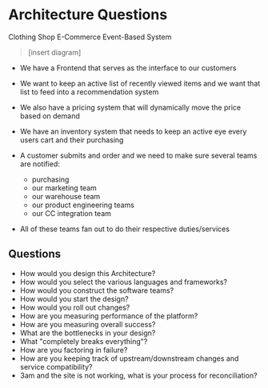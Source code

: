 # Architecture Questions

Clothing Shop E-Commerce Event-Based System

> [insert diagram]

- We have a Frontend that serves as the interface to our customers
- We want to keep an active list of recently viewed items and we want that list to feed into a recommendation system
- We also have a pricing system that will dynamically move the price based on demand
- We have an inventory system that needs to keep an active eye every users cart and their purchasing

- A customer submits and order and we need to make sure several teams are notified:
  - purchasing
  - our marketing team
  - our warehouse team
  - our product engineering teams
  - our CC integration team
- All of these teams fan out to do their respective duties/services

## Questions

- How would you design this Architecture?
- How would you select the various languages and frameworks?
- How would you construct the software teams?
- How would you start the design?
- How would you roll out changes?
- How are you measuring performance of the platform?
- How are you measuring overall success?
- What are the bottlenecks in your design?
- What "completely breaks everything"?
- How are you factoring in failure?
- How are you keeping track of upstream/downstream changes and service compatibility?
- 3am and the site is not working, what is your process for reconciliation?
